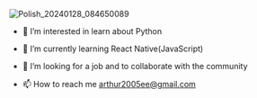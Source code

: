 ![Polish_20240128_084650089](https://github.com/Arthur-byte-code/Arthur-byte-code/assets/152222113/42af4e39-2e89-4298-9f29-b1c3f32f2353)







- 👀 I’m interested in learn about Python 

  
- 🌱 I’m currently learning React Native(JavaScript)

  
- 💞️ I’m looking for a job and to collaborate with the community


  
- 📫 How to reach me arthur2005ee@gmail.com



<!---
Arthur-byte-code/Arthur-byte-code is a ✨ special ✨ repository because its `README.md` (this file) appears on your GitHub profile.
You can click the Preview link to take a look at your changes.
--->
